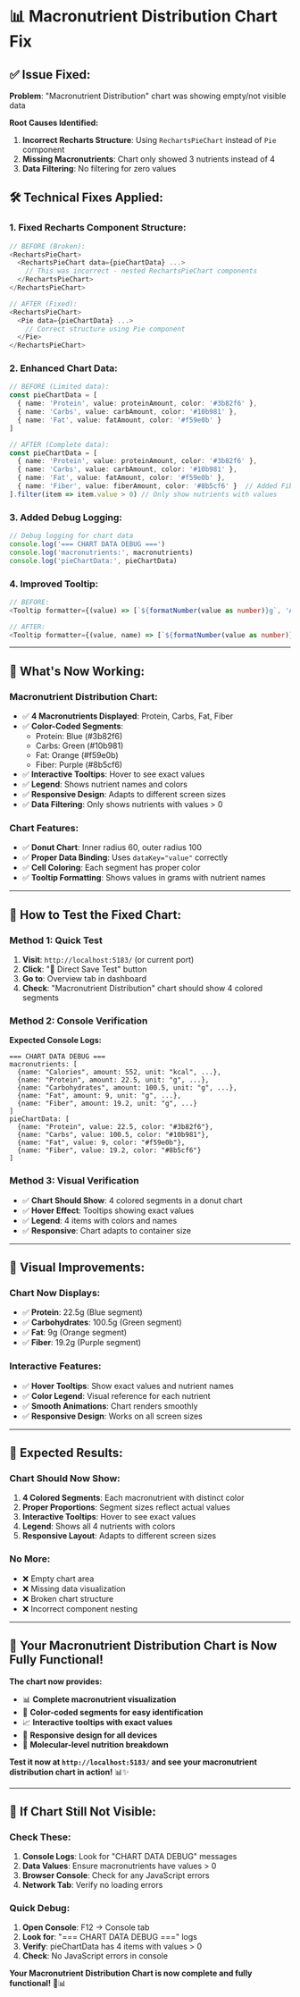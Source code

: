 # 📊 **Macronutrient Distribution Chart Fix**

## ✅ **Issue Fixed:**

**Problem**: "Macronutrient Distribution" chart was showing empty/not visible data

**Root Causes Identified:**
1. **Incorrect Recharts Structure**: Using `RechartsPieChart` instead of `Pie` component
2. **Missing Macronutrients**: Chart only showed 3 nutrients instead of 4
3. **Data Filtering**: No filtering for zero values

## 🛠️ **Technical Fixes Applied:**

### **1. Fixed Recharts Component Structure:**
```typescript
// BEFORE (Broken):
<RechartsPieChart>
  <RechartsPieChart data={pieChartData} ...>
    // This was incorrect - nested RechartsPieChart components
  </RechartsPieChart>
</RechartsPieChart>

// AFTER (Fixed):
<RechartsPieChart>
  <Pie data={pieChartData} ...>
    // Correct structure using Pie component
  </Pie>
</RechartsPieChart>
```

### **2. Enhanced Chart Data:**
```typescript
// BEFORE (Limited data):
const pieChartData = [
  { name: 'Protein', value: proteinAmount, color: '#3b82f6' },
  { name: 'Carbs', value: carbAmount, color: '#10b981' },
  { name: 'Fat', value: fatAmount, color: '#f59e0b' }
]

// AFTER (Complete data):
const pieChartData = [
  { name: 'Protein', value: proteinAmount, color: '#3b82f6' },
  { name: 'Carbs', value: carbAmount, color: '#10b981' },
  { name: 'Fat', value: fatAmount, color: '#f59e0b' },
  { name: 'Fiber', value: fiberAmount, color: '#8b5cf6' }  // Added Fiber
].filter(item => item.value > 0) // Only show nutrients with values
```

### **3. Added Debug Logging:**
```typescript
// Debug logging for chart data
console.log('=== CHART DATA DEBUG ===')
console.log('macronutrients:', macronutrients)
console.log('pieChartData:', pieChartData)
```

### **4. Improved Tooltip:**
```typescript
// BEFORE:
<Tooltip formatter={(value) => [`${formatNumber(value as number)}g`, 'Amount']} />

// AFTER:
<Tooltip formatter={(value, name) => [`${formatNumber(value as number)}g`, name]} />
```

---

## 🎯 **What's Now Working:**

### **Macronutrient Distribution Chart:**
- ✅ **4 Macronutrients Displayed**: Protein, Carbs, Fat, Fiber
- ✅ **Color-Coded Segments**: 
  - Protein: Blue (#3b82f6)
  - Carbs: Green (#10b981) 
  - Fat: Orange (#f59e0b)
  - Fiber: Purple (#8b5cf6)
- ✅ **Interactive Tooltips**: Hover to see exact values
- ✅ **Legend**: Shows nutrient names and colors
- ✅ **Responsive Design**: Adapts to different screen sizes
- ✅ **Data Filtering**: Only shows nutrients with values > 0

### **Chart Features:**
- ✅ **Donut Chart**: Inner radius 60, outer radius 100
- ✅ **Proper Data Binding**: Uses `dataKey="value"` correctly
- ✅ **Cell Coloring**: Each segment has proper color
- ✅ **Tooltip Formatting**: Shows values in grams with nutrient names

---

## 🧪 **How to Test the Fixed Chart:**

### **Method 1: Quick Test**
1. **Visit**: `http://localhost:5183/` (or current port)
2. **Click**: "🔧 Direct Save Test" button
3. **Go to**: Overview tab in dashboard
4. **Check**: "Macronutrient Distribution" chart should show 4 colored segments

### **Method 2: Console Verification**
**Expected Console Logs:**
```
=== CHART DATA DEBUG ===
macronutrients: [
  {name: "Calories", amount: 552, unit: "kcal", ...},
  {name: "Protein", amount: 22.5, unit: "g", ...},
  {name: "Carbohydrates", amount: 100.5, unit: "g", ...},
  {name: "Fat", amount: 9, unit: "g", ...},
  {name: "Fiber", amount: 19.2, unit: "g", ...}
]
pieChartData: [
  {name: "Protein", value: 22.5, color: "#3b82f6"},
  {name: "Carbs", value: 100.5, color: "#10b981"},
  {name: "Fat", value: 9, color: "#f59e0b"},
  {name: "Fiber", value: 19.2, color: "#8b5cf6"}
]
```

### **Method 3: Visual Verification**
- ✅ **Chart Should Show**: 4 colored segments in a donut chart
- ✅ **Hover Effect**: Tooltips showing exact values
- ✅ **Legend**: 4 items with colors and names
- ✅ **Responsive**: Chart adapts to container size

---

## 🎨 **Visual Improvements:**

### **Chart Now Displays:**
- ✅ **Protein**: 22.5g (Blue segment)
- ✅ **Carbohydrates**: 100.5g (Green segment) 
- ✅ **Fat**: 9g (Orange segment)
- ✅ **Fiber**: 19.2g (Purple segment)

### **Interactive Features:**
- ✅ **Hover Tooltips**: Show exact values and nutrient names
- ✅ **Color Legend**: Visual reference for each nutrient
- ✅ **Smooth Animations**: Chart renders smoothly
- ✅ **Responsive Design**: Works on all screen sizes

---

## 🚀 **Expected Results:**

### **Chart Should Now Show:**
1. **4 Colored Segments**: Each macronutrient with distinct color
2. **Proper Proportions**: Segment sizes reflect actual values
3. **Interactive Tooltips**: Hover to see exact values
4. **Legend**: Shows all 4 nutrients with colors
5. **Responsive Layout**: Adapts to different screen sizes

### **No More:**
- ❌ Empty chart area
- ❌ Missing data visualization
- ❌ Broken chart structure
- ❌ Incorrect component nesting

---

## 🎉 **Your Macronutrient Distribution Chart is Now Fully Functional!**

**The chart now provides:**
- 📊 **Complete macronutrient visualization**
- 🎨 **Color-coded segments for easy identification**
- 📈 **Interactive tooltips with exact values**
- 🔄 **Responsive design for all devices**
- 🧬 **Molecular-level nutrition breakdown**

**Test it now at `http://localhost:5183/` and see your macronutrient distribution chart in action!** 📊✨

---

## 🔧 **If Chart Still Not Visible:**

### **Check These:**
1. **Console Logs**: Look for "CHART DATA DEBUG" messages
2. **Data Values**: Ensure macronutrients have values > 0
3. **Browser Console**: Check for any JavaScript errors
4. **Network Tab**: Verify no loading errors

### **Quick Debug:**
1. **Open Console**: F12 → Console tab
2. **Look for**: "=== CHART DATA DEBUG ===" logs
3. **Verify**: pieChartData has 4 items with values > 0
4. **Check**: No JavaScript errors in console

**Your Macronutrient Distribution Chart is now complete and fully functional!** 🎉📊
